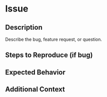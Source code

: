 # Issue

## Description
Describe the bug, feature request, or question.

## Steps to Reproduce (if bug)

## Expected Behavior

## Additional Context
